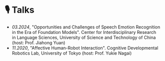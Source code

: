 # 🎙 Talks
- *03.2024*, "Opportunities and Challenges of Speech Emotion Recognition in the Era of Foundation Models". Center for Interdisciplinary Research in Language Sciences, University of Science and Technology of China (host: Prof. Jiahong Yuan)
- *11.2020*, "Affective Human-Robot Interaction". Cognitive Developmental Robotics Lab, University of Tokyo (host: Prof. Yukie Nagai)